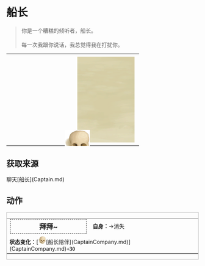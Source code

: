 # 船长  
> 你是一个糟糕的倾听者，船长。<br><br>每一次我跟你说话，我总觉得我在打扰你。  
  
<style>
        .table8645 th,td{
            text-align:left;
            vertical-align:top;
        }
        </style><table class="table table-bordered table8645" data-toggle="table"  data-show-header="false"><thead style="display:none"><tr ><th  style="width:50%;"  data-sortable="true"  >title</th><th  style="width:50%;"  ></th></tr></thead><tr ><td  style="width:50%;"  ></td><td  style="width:50%;"  ><div style="float:right; margin:5px"><div class="gamecard" style="width:150px; height:225px;"><a href="Event_Captain1e.md" style="color:black"><img class="bg" decoding="async" src="../wiki/Sprite/BG_SandFront.png" href="a.md" style="max-width:150px;max-height:225px;"><img decoding="async" src="../wiki/Sprite/Skull.png" class="cardimage" style="transform: translate(-50%, -50%) scale(0.4398826979472141);"><span style="font-size: 25px;">船长</span></a></div></div></td></tr></tbody></table>  
  
## 获取来源  
<div style="display:inline-block"><div class="gamedatalist" style="text-align:left;min-width:200px;min-height:0px;"><div style="display:inline-block"><div style="display:inline-block;vertical-align:middle;">聊天</div><div style="display:inline-block;vertical-align:middle;">[船长](Captain.md)</div></div></div></div>  
  
## 动作  
<div  style="border:1px solid #BBB"><table><tr><td rowspan="2" style="width:200px;text-align:center;font-size:1.3em;font-weight:bold"><div style="padding:5px;border:1px dashed #333"><div>拜拜~</div></div></td><td></td></tr><tr><td><b>自身：</b>→消失</td></tr><tr><td colspan="2"><b>状态变化：</b>[<div style="width:20px;display:inline-block;text-align:center"><img decoding="async" src="../wiki/Sprite/Skull.png" href="a.md" style="max-width:20px;max-height:20px;"></div>[船长陪伴](CaptainCompany.md)](CaptainCompany.md)<span style="font-family:ui-monospace"><b>+30</b></span></td></tr></table></div>  
  
  


<script>document.title="船长 - 卡牌生存百科 Card Survival Wiki";</script>